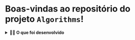 # Boas-vindas ao repositório do projeto `Algorithms`!

<details>
  <summary><strong>👨‍💻 O que foi desenvolvido</strong></summary><br />


  Neste projeto foram resolvidos problemas e otimizados algoritmos, desenvolvendo testando a capacidade de implementar soluções para os mais diversos problemas do dia a dia!
  
  🚵 Habilidades exercitadas:
  
Lógica;

Capacidade de interpretação de problemas;

Capacidade de interpretação de um código legado;

Capacidade de otimizar a resolução de problemas e;

Resolver problemas/Otimizar algoritmos sob pressão.

</details>
